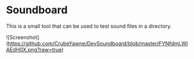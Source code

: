 # Soundboard

This is a small tool that can be used to test sound files in a directory.

![Screenshot] (https://github.com/CrubeYawne/DevSoundboard/blob/master/FYNfdmLWIAEdH0X.png?raw=true)
